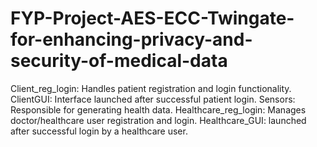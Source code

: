 # FYP-Project-AES-ECC-Twingate-for-enhancing-privacy-and-security-of-medical-data

Client_reg_login: Handles patient registration and login functionality.
ClientGUI: Interface launched after successful patient login.
Sensors: Responsible for generating health data.
Healthcare_reg_login: Manages doctor/healthcare user registration and login.
Healthcare_GUI: launched after successful login by a healthcare user.

